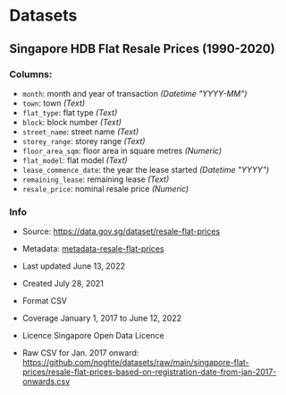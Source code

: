 # Datasets

## Singapore HDB Flat Resale Prices (1990-2020)

###  Columns:
  - `month`: month and year of transaction _(Datetime "YYYY-MM")_
  - `town`: town _(Text)_
  - `flat_type`: flat type _(Text)_
  - `block`: block number _(Text)_
  - `street_name`: street name _(Text)_
  - `storey_range`: storey range _(Text)_
  - `floor_area_sqm`: floor area in square metres _(Numeric)_
  - `flat_model`: flat model _(Text)_
  - `lease_commence_date`: the year the lease started _(Datetime "YYYY")_
  - `remaining_lease`: remaining lease _(Text)_
  - `resale_price`: nominal resale price _(Numeric)_

### Info

- Source: https://data.gov.sg/dataset/resale-flat-prices
- Metadata: [metadata-resale-flat-prices](singapore-flat-proces/metadata-resale-flat-prices.txt)
- Last updated	June 13, 2022
- Created	July 28, 2021
- Format	CSV
- Coverage	January 1, 2017 to June 12, 2022
- Licence	Singapore Open Data Licence

- Raw CSV for Jan. 2017 onward: https://github.com/noghte/datasets/raw/main/singapore-flat-prices/resale-flat-prices-based-on-registration-date-from-jan-2017-onwards.csv